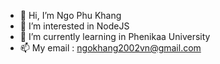 - 👋 Hi, I’m Ngo Phu Khang
- 👀 I’m interested in NodeJS
- 🌱 I’m currently learning in Phenikaa University 
- 📫 My email : ngokhang2002vn@gmail.com

<!---
ngokhang/ngokhang is a ✨ special ✨ repository because its `README.md` (this file) appears on your GitHub profile.
You can click the Preview link to take a look at your changes.
--->
